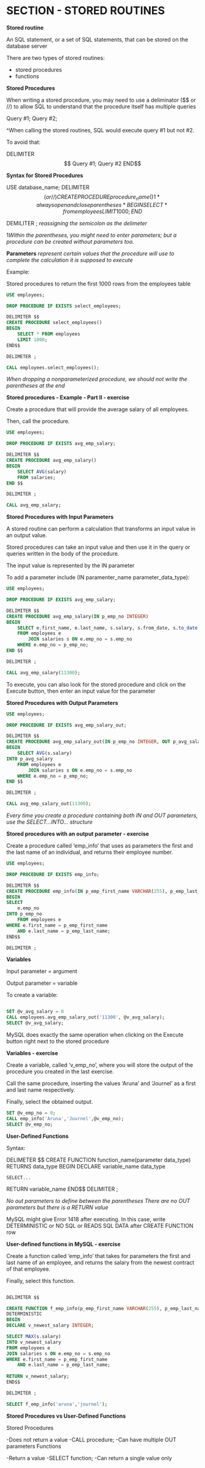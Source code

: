 # SECTION - STORED ROUTINES

**Stored routine**

An SQL statement, or a set of SQL statements, that can be stored on the database server

There are two types of stored routines:
- stored procedures
- functions


**Stored Procedures**

When writing a stored procedure, you may need to use a deliminator ($$ or //) to allow SQL to understand that the procedure itself has multiple queries

Query #1;
Query #2;

^When calling the stored routines, SQL would execute query #1 but not #2.

To avoid that:

DELIMITER $$
Query #1;
Query #2
END$$

**Syntax for Stored Procedures**

USE database_name;
DELIMITER $$ (or //)
CREATE PROCEDURE procedure_name() 1*always open and close parentheses*
BEGIN
    SELECT * from employees
    LIMIT 1000;
END$$

DEMILITER ; *reassigning the semicolon as the delimeter*

1*Within the parentheses, you might need to enter parameters; but a procedure can be created without parameters too.*

**Parameters** *represent certain values that the procedure will use to complete the calculation it is supposed to execute*

Example:

Stored procedures to return the first 1000 rows from the employees table

```sql
USE employees;

DROP PROCEDURE IF EXISTS select_employees;

DELIMITER $$
CREATE PROCEDURE select_employees()
BEGIN
    SELECT * FROM employees
    LIMIT 1000;
END$$

DELIMETER ;

CALL employees.select_employees();

```

*When dropping a nonparameterized procedure, we should not write the parentheses at the end*

**Stored procedures - Example - Part II - exercise**

Create a procedure that will provide the average salary of all employees.

Then, call the procedure.

```sql
USE employees;

DROP PROCEDURE IF EXISTS avg_emp_salary;

DELIMITER $$
CREATE PROCEDURE avg_emp_salary()
BEGIN
	SELECT AVG(salary)
    FROM salaries;
END $$

DELIMITER ;

CALL avg_emp_salary;
```

**Stored Procedures with Input Parameters**

A stored routine can perform a calculation that transforms an input value in an output value.

Stored procedures can take an input value and then use it in the query or queries written in the body of the procedure.

The input value is represented by the IN parameter

To add a parameter include (IN paramenter_name parameter_data_type):

```sql
USE employees;

DROP PROCEDURE IF EXISTS avg_emp_salary;

DELIMITER $$
CREATE PROCEDURE avg_emp_salary(IN p_emp_no INTEGER)
BEGIN
	SELECT e.first_name, e.last_name, s.salary, s.from_date, s.to_date
    FROM employees e
        JOIN salaries s ON e.emp_no = s.emp_no
    WHERE e.emp_no = p_emp_no;
END $$

DELIMITER ;

CALL avg_emp_salary(11300);
```

To execute, you can also look for the stored procedure and click on the Execute button, then enter an input value for the parameter

**Stored Procedures with Output Parameters**

```sql
USE employees;

DROP PROCEDURE IF EXISTS avg_emp_salary_out;

DELIMITER $$
CREATE PROCEDURE avg_emp_salary_out(IN p_emp_no INTEGER, OUT p_avg_salary DECIMAL(10,2))
BEGIN
	SELECT AVG(s.salary)
INTO p_avg_salary
    FROM employees e
        JOIN salaries s ON e.emp_no = s.emp_no
    WHERE e.emp_no = p_emp_no;
END $$

DELIMITER ;

CALL avg_emp_salary_out(11300);
```

*Every time you create a procedure containing both IN and OUT parameters, use the SELECT...INTO... structure*

**Stored procedures with an output parameter - exercise**

Create a procedure called ‘emp_info’ that uses as parameters the first and the last name of an individual, and returns their employee number.

```sql
USE employees;

DROP PROCEDURE IF EXISTS emp_info;

DELIMITER $$
CREATE PROCEDURE emp_info(IN p_emp_first_name VARCHAR(255), p_emp_last_name VARCHAR(255), OUT p_emp_no INTEGER)
BEGIN
SELECT
	e.emp_no
INTO p_emp_no
	FROM employees e
WHERE e.first_name = p_emp_first_name
	AND e.last_name = p_emp_last_name;
END$$

DELIMITER ;
```

**Variables**

Input parameter = argument

Output parameter = variable

To create a variable:

```sql

SET @v_avg_salary = 0
CALL employees.avg_emp_salary_out('11300', @v_avg_salary);
SELECT @v_avg_salary;

```

MySQL does exactly the same operation when clicking on the Execute button right next to the stored procedure

**Variables - exercise**

Create a variable, called ‘v_emp_no’, where you will store the output of the procedure you created in the last exercise.

Call the same procedure, inserting the values ‘Aruna’ and ‘Journel’ as a first and last name respectively.

Finally, select the obtained output.

```sql
SET @v_emp_no = 0;
CALL emp_info('Aruna','Journel',@v_emp_no);
SELECT @v_emp_no;
```

**User-Defined Functions**

Syntax:

DELIMETER $$
CREATE FUNCTION function_name(parameter data_type) RETURNS data_type
BEGIN
DECLARE variable_name data_type

    SELECT...
RETURN variable_name
END$$
DELIMITER ;

*No out parameters to define between the parentheses*
*There are no OUT parameters but there is a RETURN value*

MySQL might give Error 1418 after executing. In this case, write DETERMINISTIC or NO SQL or READS SQL DATA after CREATE FUNCTION row

**User-defined functions in MySQL - exercise**

Create a function called ‘emp_info’ that takes for parameters the first and last name of an employee, and returns the salary from the newest contract of that employee.

Finally, select this function.

```sql

DELIMITER $$

CREATE FUNCTION f_emp_info(p_emp_first_name VARCHAR(255), p_emp_last_name VARCHAR(255)) RETURNS INTEGER
DETERMINISTIC
BEGIN
DECLARE v_newest_salary INTEGER;

SELECT MAX(s.salary)
INTO v_newest_salary
FROM employees e
JOIN salaries s ON e.emp_no = s.emp_no
WHERE e.first_name = p_emp_first_name
	AND e.last_name = p_emp_last_name;
    
RETURN v_newest_salary;
END$$

DELIMITER ;

SELECT f_emp_info('aruna','journel');
```

**Stored Procedures vs User-Defined Functions**

Stored Procedures

-Does not return a value
-CALL procedure;
-Can have multiple OUT parameters
Functions

-Return a value
-SELECT function;
-Can return a single value only